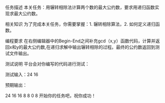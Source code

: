 任务描述
本关任务：用辗转相除法计算两个数的最大公约数，要求用递归函数实现求最大公约数。

相关知识
为了完成本关任务，你需要掌握：1. 辗转相除算法，2. 如何定义递归函数。

编程要求
在右侧编辑器中的Begin-End之间补充gcd（x,y）函数代码，计算并返回x和y的最大公约数,在递归求解中输出辗转相除的过程。最终的公约数返回到测试文件输出。

测试说明
平台会对你编写的代码进行测试：

测试输入：24  16

预期输出：

24 16
16 8
8 0
8
开始你的任务吧，祝你成功！